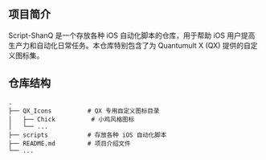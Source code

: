 ## 项目简介
Script-ShanQ 是一个存放各种 iOS 自动化脚本的仓库，用于帮助 iOS 用户提高生产力和自动化日常任务。本仓库特别包含了为 Quantumult X (QX) 提供的自定义图标集。

## 仓库结构
```
.
├── QX_Icons          # QX 专用自定义图标目录
│   ├── Chick          # 小鸡风格图标
│   └── ...
├── scripts           # 存放各种 iOS 自动化脚本
├── README.md         # 项目介绍文件
└── ...